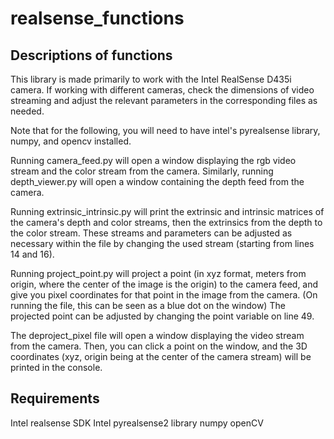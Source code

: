 # realsense_functions

## Descriptions of functions
This library is made primarily to work with the Intel RealSense D435i camera. If working with different cameras, check the dimensions of video streaming and adjust the relevant parameters in the corresponding files as needed.

Note that for the following, you will need to have intel's pyrealsense library, numpy, and opencv installed. 

Running camera_feed.py will open a window displaying the rgb video stream and the color stream from the camera. Similarly, running depth_viewer.py will open a window containing the depth feed from the camera.

Running extrinsic_intrinsic.py will print the extrinsic and intrinsic matrices of the camera's depth and color streams, then the extrinsics from the depth to the color stream. These streams and parameters can be adjusted as necessary within the file by changing the used stream (starting from lines 14 and 16).

Running project_point.py will project a point (in xyz format, meters from origin, where the center of the image is the origin) to the camera feed, and give you pixel coordinates for that point in the image from the camera. (On running the file, this can be seen as a blue dot on the window) The projected point can be adjusted by changing the point variable on line 49.

The deproject_pixel file will open a window displaying the video stream from the camera. Then, you can click a point on the window, and the 3D coordinates (xyz, origin being at the center of the camera stream) will be printed in the console.

## Requirements
Intel realsense SDK
Intel pyrealsense2 library
numpy
openCV